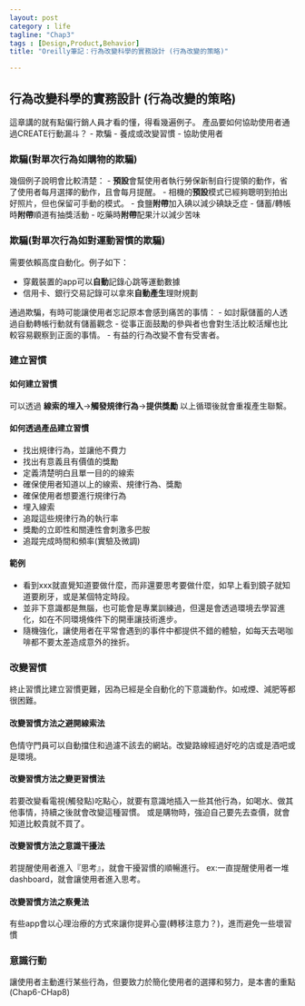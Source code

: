 ```yaml
---
layout: post
category : life 
tagline: "Chap3"
tags : [Design,Product,Behavior]
title: "Oreilly筆記：行為改變科學的實務設計 (行為改變的策略)"

---
```


## 行為改變科學的實務設計 (行為改變的策略)

這章講的就有點偏行銷人員才看的懂，得看幾遍例子。
產品要如何協助使用者通過CREATE行動漏斗？
	- 欺騙
	- 養成或改變習慣
	- 協助使用者
 
### 欺騙(對單次行為如購物的欺騙)  
幾個例子說明會比較清楚：
	- **預設**會幫使用者執行勞保新制自行提領的動作，省了使用者每月選擇的動作，且會每月提醒。
	- 相機的**預設**模式已經夠聰明到拍出好照片，但也保留可手動的模式。
	- 食鹽**附帶**加入碘以減少碘缺乏症
	- 儲蓄/轉帳時**附帶**順道有抽獎活動
	- 吃藥時**附帶**配果汁以減少苦味
 
### 欺騙(對單次行為如對運動習慣的欺騙)  
 需要依賴高度自動化。例子如下：
 - 穿戴裝置的app可以**自動**記錄心跳等運動數據
 - 信用卡、銀行交易記錄可以拿來**自動產生**理財規劃

通過欺騙，有時可能讓使用者忘記原本會感到痛苦的事情：
	- 如討厭儲蓄的人透過自動轉帳行動就有儲蓄觀念
	- 從事正面鼓勵的參與者也會對生活比較活耀也比較容易觀察到正面的事情。
	- 有益的行為改變不會有受害者。
 
### 建立習慣

#### 如何建立習慣
可以透過 **線索的埋入**-\>**觸發規律行為**-\>**提供獎勵** 
以上循環後就會重複產生聯繫。

#### 如何透過產品建立習慣
 - 找出規律行為，並讓他不費力
 - 找出有意義且有價值的獎勵
 - 定義清楚明白且單一目的的線索
 - 確保使用者知道以上的線索、規律行為、獎勵
 - 確保使用者想要進行規律行為
 - 埋入線索
 - 追蹤這些規律行為的執行率
 - 獎勵的立即性和關連性會刺激多巴胺
 - 追蹤完成時間和頻率(實驗及微調)

#### 範例
 - 看到xxx就直覺知道要做什麼，而非還要思考要做什麼，如早上看到鏡子就知道要刷牙，或是某個特定時段。
 - 並非下意識都是無腦，也可能會是專業訓練過，但還是會透過環境去學習進化，如在不同環境條件下的開車讓技術進步。
 - 隨機強化，讓使用者在平常會遇到的事件中都提供不錯的體驗，如每天去喝咖啡都不要太差造成意外的挫折。

### 改變習慣
終止習慣比建立習慣更難，因為已經是全自動化的下意識動作。如戒煙、減肥等都很困難。

#### 改變習慣方法之避開線索法
 色情守門員可以自動擋住和過濾不該去的網站。改變路線經過好吃的店或是酒吧或是環境。
 
#### 改變習慣方法之變更習慣法
 若要改變看電視(觸發點)吃點心，就要有意識地插入一些其他行為，如喝水、做其他事情，持續之後就會改變這種習慣。
 或是購物時，強迫自己要先去查價，就會知道比較貴就不買了。

#### 改變習慣方法之意識干擾法
 若提醒使用者進入『思考』，就會干擾習慣的順暢進行。
ex:一直提醒使用者一堆dashboard，就會讓使用者進入思考。

#### 改變習慣方法之察覺法
有些app會以心理治療的方式來讓你提昇心靈(轉移注意力？)，進而避免一些壞習慣

### 意識行動
讓使用者主動進行某些行為，但要致力於簡化使用者的選擇和努力，是本書的重點(Chap6-CHap8)
